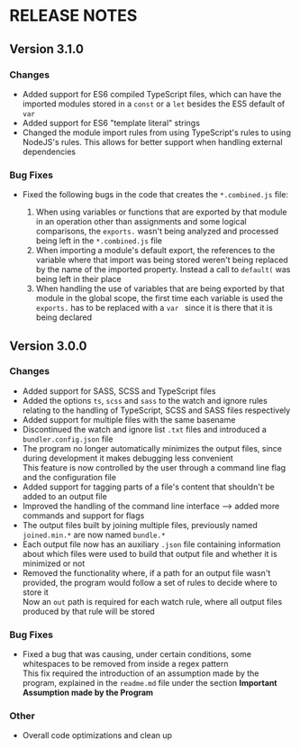 # RELEASE NOTES  

## Version 3.1.0  

### Changes  

- Added support for ES6 compiled TypeScript files, which can have the imported modules stored in a `const` or a `let` besides the ES5 default of `var`
- Added support for ES6 "template literal" strings
- Changed the module import rules from using TypeScript's rules to using NodeJS's rules. This allows for better support when handling external dependencies

### Bug Fixes  

- Fixed the following bugs in the code that creates the `*.combined.js` file:  

  1. When using variables or functions that are exported by that module in an operation other than assignments and some logical comparisons, the `exports.` wasn't being analyzed and processed being left in the `*.combined.js` file
  2. When importing a module's default export, the references to the variable where that import was being stored weren't being replaced by the name of the imported property. Instead a call to `default(` was being left in their place
  3. When handling the use of variables that are being exported by that module in the global scope, the first time each variable is used the `exports.` has to be replaced with a `var ` since it is there that it is being declared

## Version 3.0.0  

### Changes  

- Added support for SASS, SCSS and TypeScript files
- Added the options `ts`, `scss` and `sass` to the watch and ignore rules relating to the handling of TypeScript, SCSS and SASS files respectively
- Added support for multiple files with the same basename
- Discontinued the watch and ignore list `.txt` files and introduced a `bundler.config.json` file
- The program no longer automatically minimizes the output files, since during development it makes debugging less convenient  
This feature is now controlled by the user through a command line flag and the configuration file
- Added support for tagging parts of a file's content that shouldn't be added to an output file
- Improved the handling of the command line interface --> added more commands and support for flags
- The output files built by joining multiple files, previously named `joined.min.*` are now named `bundle.*`
- Each output file now has an auxiliary `.json` file containing information about which files were used to build that output file and whether it is minimized or not
- Removed the functionality where, if a path for an output file wasn't provided, the program would follow a set of rules to decide where to store it  
Now an `out` path is required for each watch rule, where all output files produced by that rule will be stored

### Bug Fixes  

- Fixed a bug that was causing, under certain conditions, some whitespaces to be removed from inside a regex pattern  
This fix required the introduction of an assumption made by the program, explained in the `readme.md` file under the section **Important Assumption made by the Program**

### Other  

- Overall code optimizations and clean up
